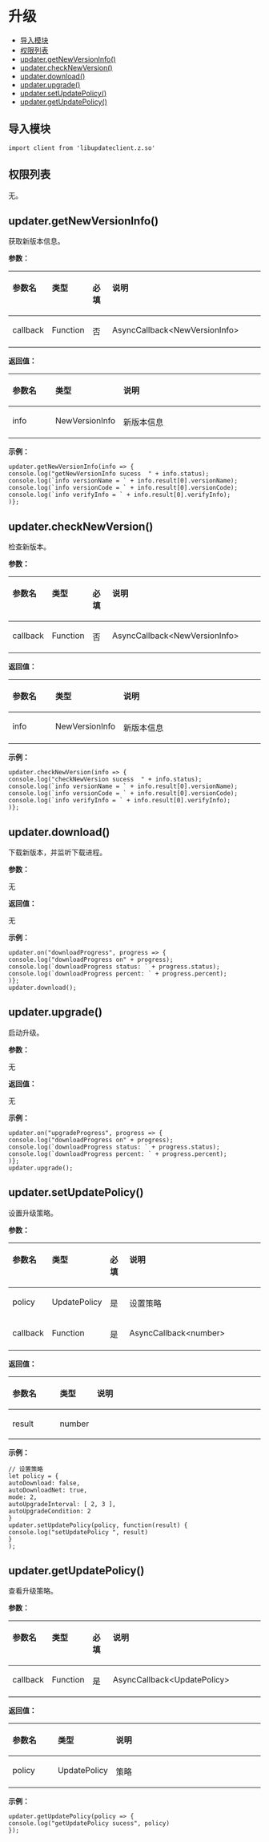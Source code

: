 # 升级<a name="ZH-CN_TOPIC_0000001115974768"></a>

-   [导入模块](#zh-cn_topic_0000001149710363_section749mcpsimp)
-   [权限列表](#zh-cn_topic_0000001149710363_section752mcpsimp)
-   [updater.getNewVersionInfo\(\)](#zh-cn_topic_0000001149710363_section755mcpsimp)
-   [updater.checkNewVersion\(\)](#zh-cn_topic_0000001149710363_section817mcpsimp)
-   [updater.download\(\)](#zh-cn_topic_0000001149710363_section879mcpsimp)
-   [updater.upgrade\(\)](#zh-cn_topic_0000001149710363_section894mcpsimp)
-   [updater.setUpdatePolicy\(\)](#zh-cn_topic_0000001149710363_section909mcpsimp)
-   [updater.getUpdatePolicy\(\)](#zh-cn_topic_0000001149710363_section985mcpsimp)

## 导入模块<a name="zh-cn_topic_0000001149710363_section749mcpsimp"></a>

```
import client from 'libupdateclient.z.so'
```

## 权限列表<a name="zh-cn_topic_0000001149710363_section752mcpsimp"></a>

无。

## updater.getNewVersionInfo\(\)<a name="zh-cn_topic_0000001149710363_section755mcpsimp"></a>

获取新版本信息。

**参数：**

<a name="zh-cn_topic_0000001149710363_table760mcpsimp"></a>
<table><thead align="left"><tr id="zh-cn_topic_0000001149710363_row767mcpsimp"><th class="cellrowborder" valign="top" width="11%" id="mcps1.1.5.1.1"><p id="zh-cn_topic_0000001149710363_p769mcpsimp"><a name="zh-cn_topic_0000001149710363_p769mcpsimp"></a><a name="zh-cn_topic_0000001149710363_p769mcpsimp"></a>参数名</p>
</th>
<th class="cellrowborder" valign="top" width="14.000000000000002%" id="mcps1.1.5.1.2"><p id="zh-cn_topic_0000001149710363_p771mcpsimp"><a name="zh-cn_topic_0000001149710363_p771mcpsimp"></a><a name="zh-cn_topic_0000001149710363_p771mcpsimp"></a>类型</p>
</th>
<th class="cellrowborder" valign="top" width="9%" id="mcps1.1.5.1.3"><p id="zh-cn_topic_0000001149710363_p773mcpsimp"><a name="zh-cn_topic_0000001149710363_p773mcpsimp"></a><a name="zh-cn_topic_0000001149710363_p773mcpsimp"></a>必填</p>
</th>
<th class="cellrowborder" valign="top" width="66%" id="mcps1.1.5.1.4"><p id="zh-cn_topic_0000001149710363_p775mcpsimp"><a name="zh-cn_topic_0000001149710363_p775mcpsimp"></a><a name="zh-cn_topic_0000001149710363_p775mcpsimp"></a>说明</p>
</th>
</tr>
</thead>
<tbody><tr id="zh-cn_topic_0000001149710363_row777mcpsimp"><td class="cellrowborder" valign="top" width="11%" headers="mcps1.1.5.1.1 "><p id="zh-cn_topic_0000001149710363_p779mcpsimp"><a name="zh-cn_topic_0000001149710363_p779mcpsimp"></a><a name="zh-cn_topic_0000001149710363_p779mcpsimp"></a>callback</p>
</td>
<td class="cellrowborder" valign="top" width="14.000000000000002%" headers="mcps1.1.5.1.2 "><p id="zh-cn_topic_0000001149710363_p781mcpsimp"><a name="zh-cn_topic_0000001149710363_p781mcpsimp"></a><a name="zh-cn_topic_0000001149710363_p781mcpsimp"></a>Function</p>
</td>
<td class="cellrowborder" valign="top" width="9%" headers="mcps1.1.5.1.3 "><p id="zh-cn_topic_0000001149710363_p783mcpsimp"><a name="zh-cn_topic_0000001149710363_p783mcpsimp"></a><a name="zh-cn_topic_0000001149710363_p783mcpsimp"></a>否</p>
</td>
<td class="cellrowborder" valign="top" width="66%" headers="mcps1.1.5.1.4 "><p id="zh-cn_topic_0000001149710363_p785mcpsimp"><a name="zh-cn_topic_0000001149710363_p785mcpsimp"></a><a name="zh-cn_topic_0000001149710363_p785mcpsimp"></a>AsyncCallback&lt;NewVersionInfo&gt;</p>
</td>
</tr>
</tbody>
</table>

**返回值：**

<a name="zh-cn_topic_0000001149710363_table788mcpsimp"></a>
<table><thead align="left"><tr id="zh-cn_topic_0000001149710363_row794mcpsimp"><th class="cellrowborder" valign="top" width="19%" id="mcps1.1.4.1.1"><p id="zh-cn_topic_0000001149710363_p796mcpsimp"><a name="zh-cn_topic_0000001149710363_p796mcpsimp"></a><a name="zh-cn_topic_0000001149710363_p796mcpsimp"></a>参数名</p>
</th>
<th class="cellrowborder" valign="top" width="13%" id="mcps1.1.4.1.2"><p id="zh-cn_topic_0000001149710363_p798mcpsimp"><a name="zh-cn_topic_0000001149710363_p798mcpsimp"></a><a name="zh-cn_topic_0000001149710363_p798mcpsimp"></a>类型</p>
</th>
<th class="cellrowborder" valign="top" width="68%" id="mcps1.1.4.1.3"><p id="zh-cn_topic_0000001149710363_p800mcpsimp"><a name="zh-cn_topic_0000001149710363_p800mcpsimp"></a><a name="zh-cn_topic_0000001149710363_p800mcpsimp"></a>说明</p>
</th>
</tr>
</thead>
<tbody><tr id="zh-cn_topic_0000001149710363_row802mcpsimp"><td class="cellrowborder" valign="top" width="19%" headers="mcps1.1.4.1.1 "><p id="zh-cn_topic_0000001149710363_p804mcpsimp"><a name="zh-cn_topic_0000001149710363_p804mcpsimp"></a><a name="zh-cn_topic_0000001149710363_p804mcpsimp"></a>info</p>
</td>
<td class="cellrowborder" valign="top" width="13%" headers="mcps1.1.4.1.2 "><p id="zh-cn_topic_0000001149710363_p806mcpsimp"><a name="zh-cn_topic_0000001149710363_p806mcpsimp"></a><a name="zh-cn_topic_0000001149710363_p806mcpsimp"></a>NewVersionInfo</p>
</td>
<td class="cellrowborder" valign="top" width="68%" headers="mcps1.1.4.1.3 "><p id="zh-cn_topic_0000001149710363_p808mcpsimp"><a name="zh-cn_topic_0000001149710363_p808mcpsimp"></a><a name="zh-cn_topic_0000001149710363_p808mcpsimp"></a>新版本信息</p>
</td>
</tr>
</tbody>
</table>

**示例：**

```
updater.getNewVersionInfo(info => {
console.log("getNewVersionInfo sucess  " + info.status);
console.log(`info versionName = ` + info.result[0].versionName);
console.log(`info versionCode = ` + info.result[0].versionCode);
console.log(`info verifyInfo = ` + info.result[0].verifyInfo);
)};
```

## updater.checkNewVersion\(\)<a name="zh-cn_topic_0000001149710363_section817mcpsimp"></a>

检查新版本。

**参数：**

<a name="zh-cn_topic_0000001149710363_table822mcpsimp"></a>
<table><thead align="left"><tr id="zh-cn_topic_0000001149710363_row829mcpsimp"><th class="cellrowborder" valign="top" width="11%" id="mcps1.1.5.1.1"><p id="zh-cn_topic_0000001149710363_p831mcpsimp"><a name="zh-cn_topic_0000001149710363_p831mcpsimp"></a><a name="zh-cn_topic_0000001149710363_p831mcpsimp"></a>参数名</p>
</th>
<th class="cellrowborder" valign="top" width="14.000000000000002%" id="mcps1.1.5.1.2"><p id="zh-cn_topic_0000001149710363_p833mcpsimp"><a name="zh-cn_topic_0000001149710363_p833mcpsimp"></a><a name="zh-cn_topic_0000001149710363_p833mcpsimp"></a>类型</p>
</th>
<th class="cellrowborder" valign="top" width="9%" id="mcps1.1.5.1.3"><p id="zh-cn_topic_0000001149710363_p835mcpsimp"><a name="zh-cn_topic_0000001149710363_p835mcpsimp"></a><a name="zh-cn_topic_0000001149710363_p835mcpsimp"></a>必填</p>
</th>
<th class="cellrowborder" valign="top" width="66%" id="mcps1.1.5.1.4"><p id="zh-cn_topic_0000001149710363_p837mcpsimp"><a name="zh-cn_topic_0000001149710363_p837mcpsimp"></a><a name="zh-cn_topic_0000001149710363_p837mcpsimp"></a>说明</p>
</th>
</tr>
</thead>
<tbody><tr id="zh-cn_topic_0000001149710363_row839mcpsimp"><td class="cellrowborder" valign="top" width="11%" headers="mcps1.1.5.1.1 "><p id="zh-cn_topic_0000001149710363_p841mcpsimp"><a name="zh-cn_topic_0000001149710363_p841mcpsimp"></a><a name="zh-cn_topic_0000001149710363_p841mcpsimp"></a>callback</p>
</td>
<td class="cellrowborder" valign="top" width="14.000000000000002%" headers="mcps1.1.5.1.2 "><p id="zh-cn_topic_0000001149710363_p843mcpsimp"><a name="zh-cn_topic_0000001149710363_p843mcpsimp"></a><a name="zh-cn_topic_0000001149710363_p843mcpsimp"></a>Function</p>
</td>
<td class="cellrowborder" valign="top" width="9%" headers="mcps1.1.5.1.3 "><p id="zh-cn_topic_0000001149710363_p845mcpsimp"><a name="zh-cn_topic_0000001149710363_p845mcpsimp"></a><a name="zh-cn_topic_0000001149710363_p845mcpsimp"></a>否</p>
</td>
<td class="cellrowborder" valign="top" width="66%" headers="mcps1.1.5.1.4 "><p id="zh-cn_topic_0000001149710363_p847mcpsimp"><a name="zh-cn_topic_0000001149710363_p847mcpsimp"></a><a name="zh-cn_topic_0000001149710363_p847mcpsimp"></a>AsyncCallback&lt;NewVersionInfo&gt;</p>
</td>
</tr>
</tbody>
</table>

**返回值：**

<a name="zh-cn_topic_0000001149710363_table850mcpsimp"></a>
<table><thead align="left"><tr id="zh-cn_topic_0000001149710363_row856mcpsimp"><th class="cellrowborder" valign="top" width="19%" id="mcps1.1.4.1.1"><p id="zh-cn_topic_0000001149710363_p858mcpsimp"><a name="zh-cn_topic_0000001149710363_p858mcpsimp"></a><a name="zh-cn_topic_0000001149710363_p858mcpsimp"></a>参数名</p>
</th>
<th class="cellrowborder" valign="top" width="13%" id="mcps1.1.4.1.2"><p id="zh-cn_topic_0000001149710363_p860mcpsimp"><a name="zh-cn_topic_0000001149710363_p860mcpsimp"></a><a name="zh-cn_topic_0000001149710363_p860mcpsimp"></a>类型</p>
</th>
<th class="cellrowborder" valign="top" width="68%" id="mcps1.1.4.1.3"><p id="zh-cn_topic_0000001149710363_p862mcpsimp"><a name="zh-cn_topic_0000001149710363_p862mcpsimp"></a><a name="zh-cn_topic_0000001149710363_p862mcpsimp"></a>说明</p>
</th>
</tr>
</thead>
<tbody><tr id="zh-cn_topic_0000001149710363_row864mcpsimp"><td class="cellrowborder" valign="top" width="19%" headers="mcps1.1.4.1.1 "><p id="zh-cn_topic_0000001149710363_p866mcpsimp"><a name="zh-cn_topic_0000001149710363_p866mcpsimp"></a><a name="zh-cn_topic_0000001149710363_p866mcpsimp"></a>info</p>
</td>
<td class="cellrowborder" valign="top" width="13%" headers="mcps1.1.4.1.2 "><p id="zh-cn_topic_0000001149710363_p868mcpsimp"><a name="zh-cn_topic_0000001149710363_p868mcpsimp"></a><a name="zh-cn_topic_0000001149710363_p868mcpsimp"></a>NewVersionInfo</p>
</td>
<td class="cellrowborder" valign="top" width="68%" headers="mcps1.1.4.1.3 "><p id="zh-cn_topic_0000001149710363_p870mcpsimp"><a name="zh-cn_topic_0000001149710363_p870mcpsimp"></a><a name="zh-cn_topic_0000001149710363_p870mcpsimp"></a>新版本信息</p>
</td>
</tr>
</tbody>
</table>

**示例：**

```
updater.checkNewVersion(info => {
console.log("checkNewVersion sucess  " + info.status);
console.log(`info versionName = ` + info.result[0].versionName);
console.log(`info versionCode = ` + info.result[0].versionCode);
console.log(`info verifyInfo = ` + info.result[0].verifyInfo);
)};
```

## updater.download\(\)<a name="zh-cn_topic_0000001149710363_section879mcpsimp"></a>

下载新版本，并监听下载进程。

**参数：**

无

**返回值：**

无

**示例：**

```
updater.on("downloadProgress", progress => {
console.log("downloadProgress on" + progress);
console.log(`downloadProgress status: ` + progress.status);
console.log(`downloadProgress percent: ` + progress.percent);
)};
updater.download();
```

## updater.upgrade\(\)<a name="zh-cn_topic_0000001149710363_section894mcpsimp"></a>

启动升级。

**参数：**

无

**返回值：**

无

**示例：**

```
updater.on("upgradeProgress", progress => {
console.log("downloadProgress on" + progress);
console.log(`downloadProgress status: ` + progress.status);
console.log(`downloadProgress percent: ` + progress.percent);
)};
updater.upgrade();
```

## updater.setUpdatePolicy\(\)<a name="zh-cn_topic_0000001149710363_section909mcpsimp"></a>

设置升级策略。

**参数：**

<a name="zh-cn_topic_0000001149710363_table914mcpsimp"></a>
<table><thead align="left"><tr id="zh-cn_topic_0000001149710363_row921mcpsimp"><th class="cellrowborder" valign="top" width="11%" id="mcps1.1.5.1.1"><p id="zh-cn_topic_0000001149710363_p923mcpsimp"><a name="zh-cn_topic_0000001149710363_p923mcpsimp"></a><a name="zh-cn_topic_0000001149710363_p923mcpsimp"></a>参数名</p>
</th>
<th class="cellrowborder" valign="top" width="14.000000000000002%" id="mcps1.1.5.1.2"><p id="zh-cn_topic_0000001149710363_p925mcpsimp"><a name="zh-cn_topic_0000001149710363_p925mcpsimp"></a><a name="zh-cn_topic_0000001149710363_p925mcpsimp"></a>类型</p>
</th>
<th class="cellrowborder" valign="top" width="9%" id="mcps1.1.5.1.3"><p id="zh-cn_topic_0000001149710363_p927mcpsimp"><a name="zh-cn_topic_0000001149710363_p927mcpsimp"></a><a name="zh-cn_topic_0000001149710363_p927mcpsimp"></a>必填</p>
</th>
<th class="cellrowborder" valign="top" width="66%" id="mcps1.1.5.1.4"><p id="zh-cn_topic_0000001149710363_p929mcpsimp"><a name="zh-cn_topic_0000001149710363_p929mcpsimp"></a><a name="zh-cn_topic_0000001149710363_p929mcpsimp"></a>说明</p>
</th>
</tr>
</thead>
<tbody><tr id="zh-cn_topic_0000001149710363_row931mcpsimp"><td class="cellrowborder" valign="top" width="11%" headers="mcps1.1.5.1.1 "><p id="zh-cn_topic_0000001149710363_p933mcpsimp"><a name="zh-cn_topic_0000001149710363_p933mcpsimp"></a><a name="zh-cn_topic_0000001149710363_p933mcpsimp"></a>policy</p>
</td>
<td class="cellrowborder" valign="top" width="14.000000000000002%" headers="mcps1.1.5.1.2 "><p id="zh-cn_topic_0000001149710363_p935mcpsimp"><a name="zh-cn_topic_0000001149710363_p935mcpsimp"></a><a name="zh-cn_topic_0000001149710363_p935mcpsimp"></a>UpdatePolicy</p>
</td>
<td class="cellrowborder" valign="top" width="9%" headers="mcps1.1.5.1.3 "><p id="zh-cn_topic_0000001149710363_p937mcpsimp"><a name="zh-cn_topic_0000001149710363_p937mcpsimp"></a><a name="zh-cn_topic_0000001149710363_p937mcpsimp"></a>是</p>
</td>
<td class="cellrowborder" valign="top" width="66%" headers="mcps1.1.5.1.4 "><p id="zh-cn_topic_0000001149710363_p939mcpsimp"><a name="zh-cn_topic_0000001149710363_p939mcpsimp"></a><a name="zh-cn_topic_0000001149710363_p939mcpsimp"></a>设置策略</p>
</td>
</tr>
<tr id="zh-cn_topic_0000001149710363_row940mcpsimp"><td class="cellrowborder" valign="top" width="11%" headers="mcps1.1.5.1.1 "><p id="zh-cn_topic_0000001149710363_p942mcpsimp"><a name="zh-cn_topic_0000001149710363_p942mcpsimp"></a><a name="zh-cn_topic_0000001149710363_p942mcpsimp"></a>callback</p>
</td>
<td class="cellrowborder" valign="top" width="14.000000000000002%" headers="mcps1.1.5.1.2 "><p id="zh-cn_topic_0000001149710363_p944mcpsimp"><a name="zh-cn_topic_0000001149710363_p944mcpsimp"></a><a name="zh-cn_topic_0000001149710363_p944mcpsimp"></a>Function</p>
</td>
<td class="cellrowborder" valign="top" width="9%" headers="mcps1.1.5.1.3 "><p id="zh-cn_topic_0000001149710363_p946mcpsimp"><a name="zh-cn_topic_0000001149710363_p946mcpsimp"></a><a name="zh-cn_topic_0000001149710363_p946mcpsimp"></a>是</p>
</td>
<td class="cellrowborder" valign="top" width="66%" headers="mcps1.1.5.1.4 "><p id="zh-cn_topic_0000001149710363_p948mcpsimp"><a name="zh-cn_topic_0000001149710363_p948mcpsimp"></a><a name="zh-cn_topic_0000001149710363_p948mcpsimp"></a>AsyncCallback&lt;number&gt;</p>
</td>
</tr>
</tbody>
</table>

**返回值：**

<a name="zh-cn_topic_0000001149710363_table951mcpsimp"></a>
<table><thead align="left"><tr id="zh-cn_topic_0000001149710363_row957mcpsimp"><th class="cellrowborder" valign="top" width="19%" id="mcps1.1.4.1.1"><p id="zh-cn_topic_0000001149710363_p959mcpsimp"><a name="zh-cn_topic_0000001149710363_p959mcpsimp"></a><a name="zh-cn_topic_0000001149710363_p959mcpsimp"></a>参数名</p>
</th>
<th class="cellrowborder" valign="top" width="13%" id="mcps1.1.4.1.2"><p id="zh-cn_topic_0000001149710363_p961mcpsimp"><a name="zh-cn_topic_0000001149710363_p961mcpsimp"></a><a name="zh-cn_topic_0000001149710363_p961mcpsimp"></a>类型</p>
</th>
<th class="cellrowborder" valign="top" width="68%" id="mcps1.1.4.1.3"><p id="zh-cn_topic_0000001149710363_p963mcpsimp"><a name="zh-cn_topic_0000001149710363_p963mcpsimp"></a><a name="zh-cn_topic_0000001149710363_p963mcpsimp"></a>说明</p>
</th>
</tr>
</thead>
<tbody><tr id="zh-cn_topic_0000001149710363_row965mcpsimp"><td class="cellrowborder" valign="top" width="19%" headers="mcps1.1.4.1.1 "><p id="zh-cn_topic_0000001149710363_p967mcpsimp"><a name="zh-cn_topic_0000001149710363_p967mcpsimp"></a><a name="zh-cn_topic_0000001149710363_p967mcpsimp"></a>result</p>
</td>
<td class="cellrowborder" valign="top" width="13%" headers="mcps1.1.4.1.2 "><p id="zh-cn_topic_0000001149710363_p969mcpsimp"><a name="zh-cn_topic_0000001149710363_p969mcpsimp"></a><a name="zh-cn_topic_0000001149710363_p969mcpsimp"></a>number</p>
</td>
<td class="cellrowborder" valign="top" width="68%" headers="mcps1.1.4.1.3 ">&nbsp;&nbsp;</td>
</tr>
</tbody>
</table>

**示例：**

```
// 设置策略
let policy = {
autoDownload: false,
autoDownloadNet: true,
mode: 2,
autoUpgradeInterval: [ 2, 3 ],
autoUpgradeCondition: 2
}
updater.setUpdatePolicy(policy, function(result) {
console.log("setUpdatePolicy ", result)
}
);
```

## updater.getUpdatePolicy\(\)<a name="zh-cn_topic_0000001149710363_section985mcpsimp"></a>

查看升级策略。

**参数：**

<a name="zh-cn_topic_0000001149710363_table990mcpsimp"></a>
<table><thead align="left"><tr id="zh-cn_topic_0000001149710363_row997mcpsimp"><th class="cellrowborder" valign="top" width="11%" id="mcps1.1.5.1.1"><p id="zh-cn_topic_0000001149710363_p999mcpsimp"><a name="zh-cn_topic_0000001149710363_p999mcpsimp"></a><a name="zh-cn_topic_0000001149710363_p999mcpsimp"></a>参数名</p>
</th>
<th class="cellrowborder" valign="top" width="14.000000000000002%" id="mcps1.1.5.1.2"><p id="zh-cn_topic_0000001149710363_p1001mcpsimp"><a name="zh-cn_topic_0000001149710363_p1001mcpsimp"></a><a name="zh-cn_topic_0000001149710363_p1001mcpsimp"></a>类型</p>
</th>
<th class="cellrowborder" valign="top" width="9%" id="mcps1.1.5.1.3"><p id="zh-cn_topic_0000001149710363_p1003mcpsimp"><a name="zh-cn_topic_0000001149710363_p1003mcpsimp"></a><a name="zh-cn_topic_0000001149710363_p1003mcpsimp"></a>必填</p>
</th>
<th class="cellrowborder" valign="top" width="66%" id="mcps1.1.5.1.4"><p id="zh-cn_topic_0000001149710363_p1005mcpsimp"><a name="zh-cn_topic_0000001149710363_p1005mcpsimp"></a><a name="zh-cn_topic_0000001149710363_p1005mcpsimp"></a>说明</p>
</th>
</tr>
</thead>
<tbody><tr id="zh-cn_topic_0000001149710363_row1007mcpsimp"><td class="cellrowborder" valign="top" width="11%" headers="mcps1.1.5.1.1 "><p id="zh-cn_topic_0000001149710363_p1009mcpsimp"><a name="zh-cn_topic_0000001149710363_p1009mcpsimp"></a><a name="zh-cn_topic_0000001149710363_p1009mcpsimp"></a>callback</p>
</td>
<td class="cellrowborder" valign="top" width="14.000000000000002%" headers="mcps1.1.5.1.2 "><p id="zh-cn_topic_0000001149710363_p1011mcpsimp"><a name="zh-cn_topic_0000001149710363_p1011mcpsimp"></a><a name="zh-cn_topic_0000001149710363_p1011mcpsimp"></a>Function</p>
</td>
<td class="cellrowborder" valign="top" width="9%" headers="mcps1.1.5.1.3 "><p id="zh-cn_topic_0000001149710363_p1013mcpsimp"><a name="zh-cn_topic_0000001149710363_p1013mcpsimp"></a><a name="zh-cn_topic_0000001149710363_p1013mcpsimp"></a>是</p>
</td>
<td class="cellrowborder" valign="top" width="66%" headers="mcps1.1.5.1.4 "><p id="zh-cn_topic_0000001149710363_p1015mcpsimp"><a name="zh-cn_topic_0000001149710363_p1015mcpsimp"></a><a name="zh-cn_topic_0000001149710363_p1015mcpsimp"></a>AsyncCallback&lt;UpdatePolicy&gt;</p>
</td>
</tr>
</tbody>
</table>

**返回值：**

<a name="zh-cn_topic_0000001149710363_table1018mcpsimp"></a>
<table><thead align="left"><tr id="zh-cn_topic_0000001149710363_row1024mcpsimp"><th class="cellrowborder" valign="top" width="19%" id="mcps1.1.4.1.1"><p id="zh-cn_topic_0000001149710363_p1026mcpsimp"><a name="zh-cn_topic_0000001149710363_p1026mcpsimp"></a><a name="zh-cn_topic_0000001149710363_p1026mcpsimp"></a>参数名</p>
</th>
<th class="cellrowborder" valign="top" width="13%" id="mcps1.1.4.1.2"><p id="zh-cn_topic_0000001149710363_p1028mcpsimp"><a name="zh-cn_topic_0000001149710363_p1028mcpsimp"></a><a name="zh-cn_topic_0000001149710363_p1028mcpsimp"></a>类型</p>
</th>
<th class="cellrowborder" valign="top" width="68%" id="mcps1.1.4.1.3"><p id="zh-cn_topic_0000001149710363_p1030mcpsimp"><a name="zh-cn_topic_0000001149710363_p1030mcpsimp"></a><a name="zh-cn_topic_0000001149710363_p1030mcpsimp"></a>说明</p>
</th>
</tr>
</thead>
<tbody><tr id="zh-cn_topic_0000001149710363_row1032mcpsimp"><td class="cellrowborder" valign="top" width="19%" headers="mcps1.1.4.1.1 "><p id="zh-cn_topic_0000001149710363_p1034mcpsimp"><a name="zh-cn_topic_0000001149710363_p1034mcpsimp"></a><a name="zh-cn_topic_0000001149710363_p1034mcpsimp"></a>policy</p>
</td>
<td class="cellrowborder" valign="top" width="13%" headers="mcps1.1.4.1.2 "><p id="zh-cn_topic_0000001149710363_p1036mcpsimp"><a name="zh-cn_topic_0000001149710363_p1036mcpsimp"></a><a name="zh-cn_topic_0000001149710363_p1036mcpsimp"></a>UpdatePolicy</p>
</td>
<td class="cellrowborder" valign="top" width="68%" headers="mcps1.1.4.1.3 "><p id="zh-cn_topic_0000001149710363_p1038mcpsimp"><a name="zh-cn_topic_0000001149710363_p1038mcpsimp"></a><a name="zh-cn_topic_0000001149710363_p1038mcpsimp"></a>策略</p>
</td>
</tr>
</tbody>
</table>

**示例：**

```
updater.getUpdatePolicy(policy => {
console.log("getUpdatePolicy sucess", policy)
});
```

